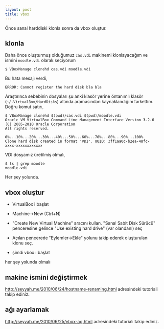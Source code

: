 ```yaml
---
layout: post
title: vbox
---
```


Önce sanal harddiski klonla sonra da vbox oluştur.

## klonla

Daha önce oluşturmuş olduğumuz `cas.vdi` makinemi klonlayacağım ve ismini `moodle.vdi` olarak seçiyorum

	$ VBoxManage clonehd cas.vdi moodle.vdi

Bu hata mesajı verdi, 

	ERROR: Cannot register the hard disk bla bla

Araştırınca sebebinin dosyaları şu anki klasör yerine öntanımlı klasör (`~/.VirtualBox/HardDisks`) altında aramasından kaynaklandığını farkettim. Doğru komut satırı,

	$ VBoxManage clonehd $(pwd)/cas.vdi $(pwd)/moodle.vdi
	Oracle VM VirtualBox Command Line Management Interface Version 3.2.6
	(C) 2005-2010 Oracle Corporation
	All rights reserved.

	0%...10%...20%...30%...40%...50%...60%...70%...80%...90%...100%
	Clone hard disk created in format 'VDI'. UUID: 3ff1aa0c-b2ea-48fc-xxxx-xxxxxxxxxxxx

VDI dosyamız üretilmiş olmalı,

	$ ls | grep moodle
	moodle.vdi

Her şey yolunda.

## vbox oluştur

- VirtualBox i başlat

- Machine->New (Ctrl+N) 

- "Create New Virtual Machine" aracını kullan. "Sanal Sabit Disk Sürücü" penceresine gelince "Use existing hard drive" (var olandanı) seç

- Açılan pencerede "Eylemler->Ekle" yolunu takip ederek oluşturulan klonu seç.

- şimdi vbox ı başlat

her şey yolunda olmalı

## makine ismini değiştirmek

<http://seyyah.me/2010/06/24/hostname-renaming.html> adresindeki tutoriali takip ediniz.

## ağı ayarlamak

<http://seyyah.me/2010/06/25/vbox-ag.html> adresindeki tutoriali takip ediniz.
